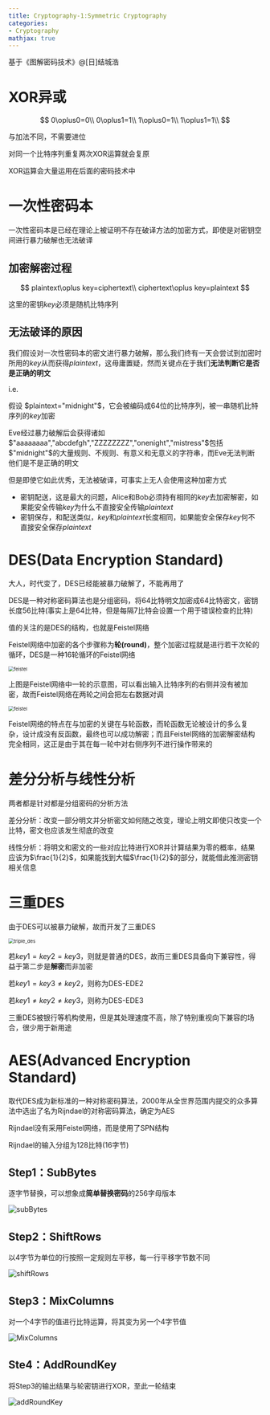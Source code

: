```yaml
---
title: Cryptography-1:Symmetric Cryptography
categories:
- Cryptography 
mathjax: true
---
```


基于《图解密码技术》@[日]结城浩

# XOR异或

$$
0\oplus0=0\\
0\oplus1=1\\
1\oplus0=1\\
1\oplus1=1\\
$$

与加法不同，不需要进位

对同一个比特序列重复两次XOR运算就会复原

XOR运算会大量运用在后面的密码技术中

# 一次性密码本

一次性密码本是已经在理论上被证明不存在破译方法的加密方式，即使是对密钥空间进行暴力破解也无法破译

## 加密解密过程

$$
plaintext\oplus key=ciphertext\\
ciphertext\oplus key=plaintext
$$

这里的密钥$key$必须是随机比特序列

## 无法破译的原因

我们假设对一次性密码本的密文进行暴力破解，那么我们终有一天会尝试到加密时所用的$key$从而获得$plaintext$，这毋庸置疑，然而关键点在于我们**无法判断它是否是正确的明文**

i.e.

假设 $plaintext="midnight"$，它会被编码成64位的比特序列，被一串随机比特序列的$key$加密

Eve经过暴力破解后会获得诸如$"aaaaaaaa","abcdefgh","ZZZZZZZZ","onenight","mistress"$包括$"midnight"$的大量规则、不规则、有意义和无意义的字符串，而Eve无法判断他们是不是正确的明文

但是即使它如此优秀，无法被破译，可事实上无人会使用这种加密方式

- 密钥配送，这是最大的问题，Alice和Bob必须持有相同的$key$去加密解密，如果能安全传输$key$为什么不直接安全传输$plaintext$
- 密钥保存，和配送类似，$key$和$plaintext$长度相同，如果能安全保存$key$何不直接安全保存$plaintext$

# DES(Data Encryption Standard)

大人，时代变了，DES已经能被暴力破解了，不能再用了

DES是一种对称密码算法也是分组密码，将64比特明文加密成64比特密文，密钥长度56比特(事实上是64比特，但是每隔7比特会设置一个用于错误检查的比特)

值的关注的是DES的结构，也就是Feistel网络

Feistel网络中加密的各个步骤称为**轮(round)**，整个加密过程就是进行若干次轮的循环，DES是一种16轮循环的Feistel网络

<img src="https://s1.ax1x.com/2020/08/07/ahOWM6.png" alt="feistel" style="zoom: 67%;" />

上图是Feistel网络中一轮的示意图，可以看出输入比特序列的右侧并没有被加密，故而Feistel网络在两轮之间会把左右数据对调

<img src="https://s1.ax1x.com/2020/08/07/ahjnnf.png" alt="feistel" style="zoom:67%;" />

Feistel网络的特点在与加密的关键在与轮函数，而轮函数无论被设计的多么复杂，设计成没有反函数，最终也可以成功解密；而且Feistel网络的加密解密结构完全相同，这正是由于其在每一轮中对右侧序列不进行操作带来的



# 差分分析与线性分析

两者都是针对都是分组密码的分析方法

差分分析：改变一部分明文并分析密文如何随之改变，理论上明文即使只改变一个比特，密文也应该发生彻底的改变

线性分析：将明文和密文的一些对应比特进行XOR并计算结果为零的概率，结果应该为$\frac{1}{2}$，如果能找到大幅$\frac{1}{2}$的部分，就能借此推测密钥相关信息

# 三重DES

由于DES可以被暴力破解，故而开发了三重DES

<img src="https://s1.ax1x.com/2020/08/08/a4VFpV.png" alt="triple_des" style="zoom:67%;" />

若$key1=key2=key3$，则就是普通的DES，故而三重DES具备向下兼容性，得益于第二步是**解密**而非加密

若$key1=key3\neq key2$，则称为DES-EDE2

若$key1\neq key2 \neq key3$，则称为DES-EDE3

三重DES被银行等机构使用，但是其处理速度不高，除了特别重视向下兼容的场合，很少用于新用途



# AES(Advanced Encryption Standard)

取代DES成为新标准的一种对称密码算法，2000年从全世界范围内提交的众多算法中选出了名为Rijndael的对称密码算法，确定为AES

Rijndael没有采用Feistel网络，而是使用了SPN结构

Rijndael的输入分组为128比特(16字节)

## Step1：SubBytes

逐字节替换，可以想象成**简单替换密码**的256字母版本

![subBytes](https://s1.ax1x.com/2020/08/08/a4ZnKS.png)

## Step2：ShiftRows

以4字节为单位的行按照一定规则左平移，每一行平移字节数不同

![shiftRows](https://s1.ax1x.com/2020/08/08/a4ZKbQ.png)

## Step3：MixColumns

对一个4字节的值进行比特运算，将其变为另一个4字节值

![MixColumns](https://s1.ax1x.com/2020/08/08/a4ZuDg.png)

## Ste4：AddRoundKey

将Step3的输出结果与轮密钥进行XOR，至此一轮结束

![addRoundKey](https://s1.ax1x.com/2020/08/08/a4ZQEj.png)

















